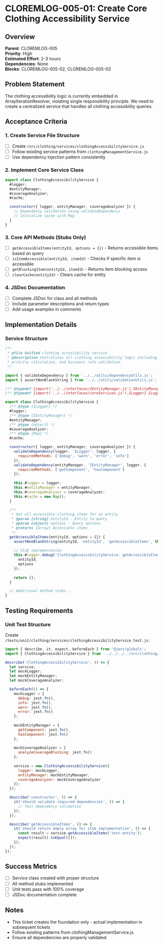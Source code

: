 # CLOREMLOG-005-01: Create Core Clothing Accessibility Service

## Overview
**Parent**: CLOREMLOG-005  
**Priority**: High  
**Estimated Effort**: 2-3 hours  
**Dependencies**: None  
**Blocks**: CLOREMLOG-005-02, CLOREMLOG-005-03

## Problem Statement
The clothing accessibility logic is currently embedded in ArrayIterationResolver, violating single responsibility principle. We need to create a centralized service that handles all clothing accessibility queries.

## Acceptance Criteria

### 1. Create Service File Structure
- [ ] Create `/src/clothing/services/clothingAccessibilityService.js`
- [ ] Follow existing service patterns from `clothingManagementService.js`
- [ ] Use dependency injection pattern consistently

### 2. Implement Core Service Class
```javascript
export class ClothingAccessibilityService {
  #logger;
  #entityManager;
  #coverageAnalyzer;
  #cache;

  constructor({ logger, entityManager, coverageAnalyzer }) {
    // Dependency validation using validateDependency
    // Initialize cache with Map
  }
}
```

### 3. Core API Methods (Stubs Only)
- [ ] `getAccessibleItems(entityId, options = {})` - Returns accessible items based on query
- [ ] `isItemAccessible(entityId, itemId)` - Checks if specific item is accessible
- [ ] `getBlockingItem(entityId, itemId)` - Returns item blocking access
- [ ] `clearCache(entityId)` - Clears cache for entity

### 4. JSDoc Documentation
- [ ] Complete JSDoc for class and all methods
- [ ] Include parameter descriptions and return types
- [ ] Add usage examples in comments

## Implementation Details

### Service Structure
```javascript
/**
 * @file Unified clothing accessibility service
 * @description Centralizes all clothing accessibility logic including coverage blocking,
 * priority calculation, and business rule validation.
 */

import { validateDependency } from '../../utils/dependencyUtils.js';
import { assertNonBlankString } from '../../utils/validationUtils.js';

/** @typedef {import('../../interfaces/IEntityManager.js').IEntityManager} IEntityManager */
/** @typedef {import('../../interfaces/coreServices.js').ILogger} ILogger */

export class ClothingAccessibilityService {
  /** @type {ILogger} */
  #logger;
  /** @type {IEntityManager} */
  #entityManager;
  /** @type {object} */
  #coverageAnalyzer;
  /** @type {Map} */
  #cache;

  constructor({ logger, entityManager, coverageAnalyzer }) {
    validateDependency(logger, 'ILogger', logger, {
      requiredMethods: ['debug', 'warn', 'error', 'info']
    });
    validateDependency(entityManager, 'IEntityManager', logger, {
      requiredMethods: ['getComponent', 'hasComponent']
    });
    
    this.#logger = logger;
    this.#entityManager = entityManager;
    this.#coverageAnalyzer = coverageAnalyzer;
    this.#cache = new Map();
  }

  /**
   * Get all accessible clothing items for an entity
   * @param {string} entityId - Entity to query
   * @param {object} options - Query options
   * @returns {Array} Accessible items
   */
  getAccessibleItems(entityId, options = {}) {
    assertNonBlankString(entityId, 'entityId', 'getAccessibleItems', this.#logger);
    
    // Stub implementation
    this.#logger.debug('ClothingAccessibilityService: getAccessibleItems called', {
      entityId,
      options
    });
    
    return [];
  }

  // Additional method stubs...
}
```

## Testing Requirements

### Unit Test Structure
Create `/tests/unit/clothing/services/clothingAccessibilityService.test.js`:
```javascript
import { describe, it, expect, beforeEach } from '@jest/globals';
import { ClothingAccessibilityService } from '../../../../src/clothing/services/clothingAccessibilityService.js';

describe('ClothingAccessibilityService', () => {
  let service;
  let mockLogger;
  let mockEntityManager;
  let mockCoverageAnalyzer;

  beforeEach(() => {
    mockLogger = {
      debug: jest.fn(),
      info: jest.fn(),
      warn: jest.fn(),
      error: jest.fn()
    };
    
    mockEntityManager = {
      getComponent: jest.fn(),
      hasComponent: jest.fn()
    };
    
    mockCoverageAnalyzer = {
      analyzeCoverageBlocking: jest.fn()
    };
    
    service = new ClothingAccessibilityService({
      logger: mockLogger,
      entityManager: mockEntityManager,
      coverageAnalyzer: mockCoverageAnalyzer
    });
  });

  describe('constructor', () => {
    it('should validate required dependencies', () => {
      // Test dependency validation
    });
  });

  describe('getAccessibleItems', () => {
    it('should return empty array for stub implementation', () => {
      const result = service.getAccessibleItems('test-entity');
      expect(result).toEqual([]);
    });
  });
});
```

## Success Metrics
- [ ] Service class created with proper structure
- [ ] All method stubs implemented
- [ ] Unit tests pass with 100% coverage
- [ ] JSDoc documentation complete

## Notes
- This ticket creates the foundation only - actual implementation in subsequent tickets
- Follow existing patterns from clothingManagementService.js
- Ensure all dependencies are properly validated